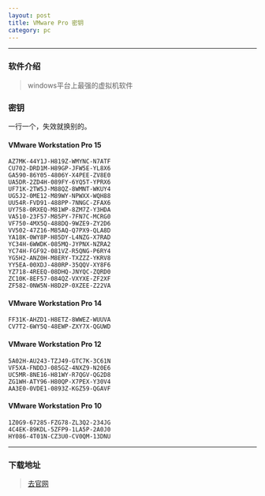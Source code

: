 ```yaml
---
layout: post
title: VMware Pro 密钥
category: pc
---
```



---
### 软件介绍
> windows平台上最强的虚拟机软件

### 密钥
一行一个，失效就换别的。

#### VMware Workstation Pro 15 
```
AZ7MK-44Y1J-H819Z-WMYNC-N7ATF
CU702-DRD1M-H89GP-JFW5E-YL8X6
GA590-86Y05-4806Y-X4PEE-ZV8E0
UA5DR-2ZD4H-089FY-6YQ5T-YPRX6
UF71K-2TW5J-M88QZ-8WMNT-WKUY4
UG5J2-0ME12-M89WY-NPWXX-WQH88
UU54R-FVD91-488PP-7NNGC-ZFAX6
UY758-0RXEQ-M81WP-8ZM7Z-Y3HDA
VA510-23F57-M85PY-7FN7C-MCRG0
VF750-4MX5Q-488DQ-9WZE9-ZY2D6
VV502-47Z16-M85AQ-Q7PX9-QLA8D
YA18K-0WY8P-H85DY-L4NZG-X7RAD
YC34H-6WWDK-085MQ-JYPNX-NZRA2
YC74H-FGF92-081VZ-R5QNG-P6RY4
YG5H2-ANZ0H-M8ERY-TXZZZ-YKRV8
YY5EA-00XDJ-480RP-35QQV-XY8F6
YZ718-4REEQ-08DHQ-JNYQC-ZQRD0
ZC10K-8EF57-084QZ-VXYXE-ZF2XF
ZF582-0NW5N-H8D2P-0XZEE-Z22VA
```
#### VMware Workstation Pro 14
```
FF31K-AHZD1-H8ETZ-8WWEZ-WUUVA
CV7T2-6WY5Q-48EWP-ZXY7X-QGUWD
```
#### VMware Workstation Pro 12
```
5A02H-AU243-TZJ49-GTC7K-3C61N
VF5XA-FNDDJ-085GZ-4NXZ9-N20E6
UC5MR-8NE16-H81WY-R7QGV-QG2D8
ZG1WH-ATY96-H80QP-X7PEX-Y30V4
AA3E0-0VDE1-0893Z-KGZ59-QGAVF
```
#### VMware Workstation Pro 10
```
1Z0G9-67285-FZG78-ZL3Q2-234JG
4C4EK-89KDL-5ZFP9-1LA5P-2A0J0
HY086-4T01N-CZ3U0-CV0QM-13DNU
```


---
### 下载地址

> [去官网](https://www.vmware.com/go/getworkstation-win)



